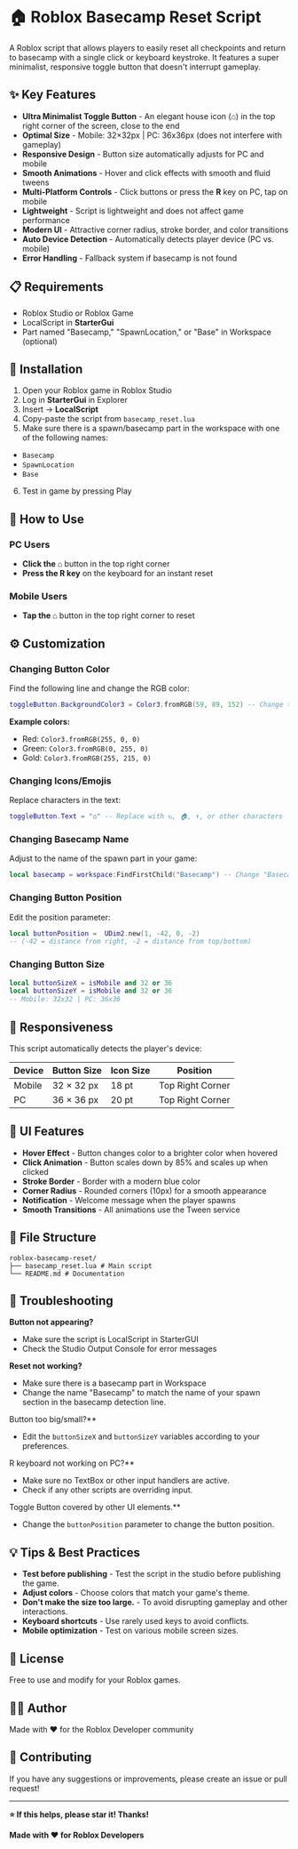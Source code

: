 # 🏠 Roblox Basecamp Reset Script

A Roblox script that allows players to easily reset all checkpoints and return to basecamp with a single click or keyboard keystroke. It features a super minimalist, responsive toggle button that doesn't interrupt gameplay.

## ✨ Key Features

- **Ultra Minimalist Toggle Button** - An elegant house icon (⌂) in the top right corner of the screen, close to the end
- **Optimal Size** - Mobile: 32×32px |  PC: 36x36px (does not interfere with gameplay)
- **Responsive Design** - Button size automatically adjusts for PC and mobile
- **Smooth Animations** - Hover and click effects with smooth and fluid tweens
- **Multi-Platform Controls** - Click buttons or press the **R** key on PC, tap on mobile
- **Lightweight** - Script is lightweight and does not affect game performance
- **Modern UI** - Attractive corner radius, stroke border, and color transitions
- **Auto Device Detection** - Automatically detects player device (PC vs. mobile)
- **Error Handling** - Fallback system if basecamp is not found

## 📋 Requirements

- Roblox Studio or Roblox Game
- LocalScript in **StarterGui**
- Part named "Basecamp," "SpawnLocation," or "Base" in Workspace (optional)

## 🚀 Installation

1. Open your Roblox game in Roblox Studio
2. Log in  **StarterGui** in Explorer
3. Insert → **LocalScript**
4. Copy-paste the script from `basecamp_reset.lua`
5. Make sure there is a spawn/basecamp part in the workspace with one of the following names:
- `Basecamp`
- `SpawnLocation`
- `Base`
6. Test in game by pressing Play

## 🎯 How to Use

### PC Users
- **Click the ⌂** button in the top right corner
- **Press the R key** on the keyboard for an instant reset

### Mobile Users
- **Tap the ⌂** button in the top right corner to reset

## ⚙️ Customization

### Changing Button Color
Find the following line and change the RGB color:
```lua
toggleButton.BackgroundColor3 = Color3.fromRGB(59, 89, 152) -- Change the number  RGB
```

**Example colors:**
- Red: `Color3.fromRGB(255, 0, 0)`
- Green: `Color3.fromRGB(0, 255, 0)`
- Gold: `Color3.fromRGB(255, 215, 0)`

### Changing Icons/Emojis
Replace characters in the text:
```lua
toggleButton.Text = "⌂" -- Replace with ↻, 🏠, ⬆️, or other characters
```

### Changing Basecamp Name
Adjust to the name of the spawn part in your game:
```lua
local basecamp = workspace:FindFirstChild("Basecamp") -- Change "Basecamp"
```

### Changing Button Position
Edit the position parameter:
```lua
local buttonPosition =  UDim2.new(1, -42, 0, -2)
-- (-42 = distance from right, -2 = distance from top/bottom)
```

### Changing Button Size
```lua
local buttonSizeX = isMobile and 32 or 36
local buttonSizeY = isMobile and 32 or 36
-- Mobile: 32x32 | PC: 36x36
```

## 📱 Responsiveness

This script automatically detects the player's device:

| Device | Button Size | Icon Size | Position |
|--------|--------------|-----------|----------|
| Mobile | 32 × 32 px | 18 pt | Top Right Corner |
| PC | 36 × 36 px | 20 pt |  Top Right Corner |

 ## 🎨 UI Features

- **Hover Effect** - Button changes color to a brighter color when hovered
- **Click Animation** - Button scales down by 85% and scales up when clicked
- **Stroke Border** - Border with a modern blue color
- **Corner Radius** - Rounded corners (10px) for a smooth appearance
- **Notification** - Welcome message when the player spawns
- **Smooth Transitions** - All animations use the Tween service

## 📂 File Structure

```
roblox-basecamp-reset/
├── basecamp_reset.lua # Main script
└── README.md # Documentation
```

## 🐛 Troubleshooting

**Button not appearing?**
- Make sure the script is LocalScript in StarterGUI
- Check the Studio Output Console for error messages

**Reset not working?**
- Make sure there is a basecamp part in  Workspace
- Change the name "Basecamp" to match the name of your spawn section in the basecamp detection line.

Button too big/small?**
- Edit the `buttonSizeX` and `buttonSizeY` variables according to your preferences.

R keyboard not working on PC?**
- Make sure no TextBox or other input handlers are active.
- Check if any other scripts are overriding input.

Toggle Button covered by other UI elements.**
- Change the `buttonPosition` parameter to change the button position.

## 💡 Tips & Best Practices

- **Test before publishing** - Test the script in the studio before publishing the game.
- **Adjust colors** - Choose colors that match your game's theme.
- **Don't make the size too large.** - To avoid disrupting gameplay and other interactions.
- **Keyboard shortcuts** - Use rarely used keys to avoid conflicts.
- **Mobile optimization** - Test on various mobile screen sizes.

## 📝 License

Free to use and modify for your Roblox games.

##  👨‍💻 Author

Made with ❤️ for the Roblox Developer community

## 🤝 Contributing

If you have any suggestions or improvements, please create an issue or pull request!

---

**⭐ If this helps, please star it! Thanks!**

**Made with ❤️ for Roblox Developers**
